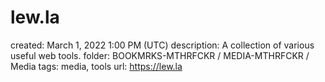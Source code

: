 # lew.la

created: March 1, 2022 1:00 PM (UTC)
description: A collection of various useful web tools.
folder: BOOKMRKS-MTHRFCKR / MEDIA-MTHRFCKR / Media
tags: media, tools
url: https://lew.la